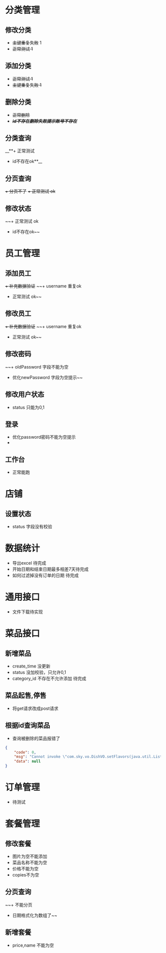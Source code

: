 # 分类管理
## 修改分类
+ ~~主键重复失败~~ 1
+ ~~正常测试 1~~
## 添加分类
+ ~~正常测试 1~~
+ ~~主键重复失败 1~~
## 删除分类
+ ~~正常删除~~
+ ~~***id不存在删除失败提示账号不存在***~~
## 分类查询
__**+ 正常测试
+ id不存在ok**__
## 分页查询
~~+ 分页不了~~
~~+ 正常测试 ok~~
## 修改状态
~~+ 正常测试 ok
+ id不存在ok~~
# 员工管理
## 添加员工
~~+ 补充数据验证~~
~~+ username 重复ok
+ 正常测试 ok~~
## 修改员工
~~+ 补充数据验证~~
~~+ username 重复ok
+ 正常测试 ok~~
## 修改密码
~~+ oldPassword 字段不能为空
+ 优化newPassword 字段为空提示~~
## 修改用户状态
+ status 只能为0,1
## 登录
+ 优化password密码不能为空提示
+ 

## 工作台
+ 正常能跑
# 店铺
## 设置状态
+ status 字段没有校验
# 数据统计
+ 导出excel 待完成
+ 开始日期和结束日期最多相差7天待完成
+ 如何过滤掉没有订单的日期 待完成
# 通用接口
+ 文件下载待实现
# 菜品接口
## 新增菜品
+ create_time 没更新
+ status 没加校验，只允许0,1
+ category_id 不存在不允许添加 待完成
## 菜品起售,停售
+ 将get请求改成post请求
## 根据id查询菜品
+ 查询被删除的菜品报错了
```json
{
	"code": 0,
	"msg": "Cannot invoke \"com.sky.vo.DishVO.setFlavors(java.util.List)\" because \"dishVO\" is null",
	"data": null
}
```
# 订单管理
+ 待测试
# 套餐管理
## 修改套餐
+ 图片为空不能添加
+ 菜品名称不能为空
+ 价格不能为空
+ copies不为空
## 分页查询
~~+ 不能分页
+ 日期格式化为数组了~~
## 新增套餐
+ price,name 不能为空

